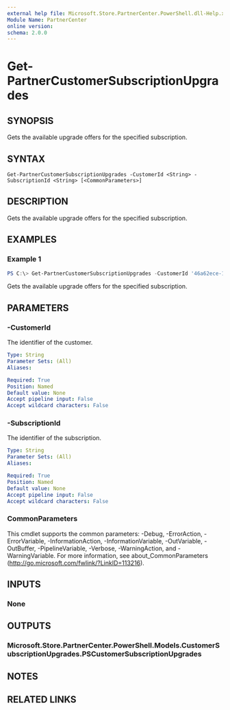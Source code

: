 ```yaml
---
external help file: Microsoft.Store.PartnerCenter.PowerShell.dll-Help.xml
Module Name: PartnerCenter
online version:
schema: 2.0.0
---
```


# Get-PartnerCustomerSubscriptionUpgrades

## SYNOPSIS
Gets the available upgrade offers for the specified subscription.

## SYNTAX

```
Get-PartnerCustomerSubscriptionUpgrades -CustomerId <String> -SubscriptionId <String> [<CommonParameters>]
```

## DESCRIPTION
Gets the available upgrade offers for the specified subscription.

## EXAMPLES

### Example 1
```powershell
PS C:\> Get-PartnerCustomerSubscriptionUpgrades -CustomerId '46a62ece-10ad-42e5-b3f1-b2ed53e6fc08' -SubscriptionId 'b2f26801-2849-4fb1-8815-ad5fcd81143d'
```

Gets the available upgrade offers for the specified subscription.

## PARAMETERS

### -CustomerId
The identifier of the customer.

```yaml
Type: String
Parameter Sets: (All)
Aliases:

Required: True
Position: Named
Default value: None
Accept pipeline input: False
Accept wildcard characters: False
```

### -SubscriptionId
The identifier of the subscription.

```yaml
Type: String
Parameter Sets: (All)
Aliases:

Required: True
Position: Named
Default value: None
Accept pipeline input: False
Accept wildcard characters: False
```

### CommonParameters
This cmdlet supports the common parameters: -Debug, -ErrorAction, -ErrorVariable, -InformationAction, -InformationVariable, -OutVariable, -OutBuffer, -PipelineVariable, -Verbose, -WarningAction, and -WarningVariable. For more information, see about_CommonParameters (http://go.microsoft.com/fwlink/?LinkID=113216).

## INPUTS

### None

## OUTPUTS

### Microsoft.Store.PartnerCenter.PowerShell.Models.CustomerSubscriptionUpgrades.PSCustomerSubscriptionUpgrades

## NOTES

## RELATED LINKS

